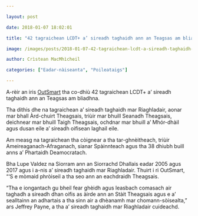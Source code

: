 ```yaml
---

layout: post

date: 2018-01-07 18:02:01

title: "42 tagraichean LCDT+ a’ sireadh taghaidh ann an Teagsas am bliadhna"

image: /images/posts/2018-01-07-42-tagraichean-lcdt-a-sireadh-taghaidh-ann-an-teagsas-am-bliadhna.webp

author: Crìstean MacMhìcheil

categories: ["Eadar-nàiseanta", "Poileataigs"]

---
```


A-rèir an iris [OutSmart](http://www.outsmartmagazine.com/) tha co-dhiù 42 tagraichean LCDT+ a’ sireadh taghaidh ann an Teagsas am bliadhna.

Tha dithis dhe na tagraichean a’ sireadh taghaidh mar Riaghladair, aonar mar bhall Àrd-chuirt Theagsais, triùir mar bhuill Seanadh Theagsais, deichnear mar bhuill Taigh Theagsais, ochdnar mar bhuill a’ Mhór-dhàil agus dusan eile a’ sireadh oifisean laghail eile.

Am measg na tagraichean tha còignear a tha tar-ghnèitheach, triùir Ameireaganach-Afraganach, sianar Spàinnteach agus tha 38 dhiubh buill anns a’ Phartaidh Deamocratach.

Bha Lupe Valdez na Siorram ann an Siorrachd Dhallais eadar 2005 agus 2017 agus i a-nis a’ sireadh taghaidh mar Riaghladair. Thuirt i ri OutSmart, “‘S e mòmaid phròiseil a tha seo ann an eachdraidh Theagsais.

“Tha e iongantach gu bheil fear ghèidh agus leasbach comasach air taghadh a sireadh dhan oifis as àirde ann an Stàit Theagsais agus e a’ sealltainn an adhartais a tha sinn air a dhèanamh mar chomann-sòisealta,” ars Jeffrey Payne, a tha a’ sireadh taghaidh mar Riaghladair cuideachd.
